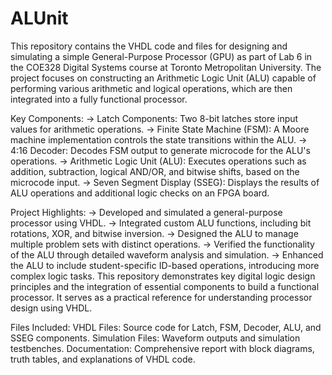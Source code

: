 # ALUnit
This repository contains the VHDL code and files for designing and simulating a simple General-Purpose Processor (GPU) as part of Lab 6 in the COE328 Digital Systems course at Toronto Metropolitan University. The project focuses on constructing an Arithmetic Logic Unit (ALU) capable of performing various arithmetic and logical operations, which are then integrated into a fully functional processor.

Key Components:
-> Latch Components: Two 8-bit latches store input values for arithmetic operations.
-> Finite State Machine (FSM): A Moore machine implementation controls the state transitions within the ALU.
-> 4:16 Decoder: Decodes FSM output to generate microcode for the ALU's operations.
-> Arithmetic Logic Unit (ALU): Executes operations such as addition, subtraction, logical AND/OR, and bitwise shifts, based on the microcode input.
-> Seven Segment Display (SSEG): Displays the results of ALU operations and additional logic checks on an FPGA board.

Project Highlights:
-> Developed and simulated a general-purpose processor using VHDL.
-> Integrated custom ALU functions, including bit rotations, XOR, and bitwise inversion.
-> Designed the ALU to manage multiple problem sets with distinct operations.
-> Verified the functionality of the ALU through detailed waveform analysis and simulation.
-> Enhanced the ALU to include student-specific ID-based operations, introducing more complex logic tasks.
This repository demonstrates key digital logic design principles and the integration of essential components to build a functional processor. It serves as a practical reference for understanding processor design using VHDL.

Files Included:
VHDL Files: Source code for Latch, FSM, Decoder, ALU, and SSEG components.
Simulation Files: Waveform outputs and simulation testbenches.
Documentation: Comprehensive report with block diagrams, truth tables, and explanations of VHDL code.
